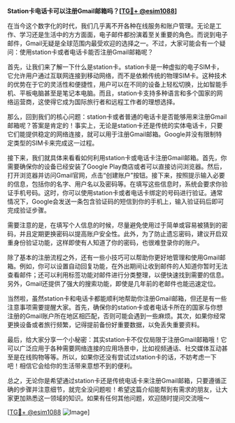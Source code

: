 **Station卡电话卡可以注册Gmail邮箱吗？[[TG💪+ @esim1088](https://t.me/s/esim1088)]**

在当今这个数字化的时代，我们几乎离不开各种在线服务和账户管理。无论是工作、学习还是生活中的方方面面，电子邮件都扮演着至关重要的角色。而说到电子邮件，Gmail无疑是全球范围内最受欢迎的选择之一。不过，大家可能会有一个疑问：使用station卡或者电话卡能否注册Gmail邮箱呢？

首先，让我们来了解一下什么是station卡。station卡是一种虚拟的电子SIM卡，它允许用户通过互联网连接到移动网络，而不是依赖传统的物理SIM卡。这种技术的优势在于它的灵活性和便捷性，用户可以在不同的设备上轻松切换，比如智能手机、平板电脑甚至是笔记本电脑。而且，station卡支持多种语言和多个国家的网络运营商，这使得它成为国际旅行者和远程工作者的理想选择。

那么，回到我们的核心问题：station卡或者普通的电话卡是否能够用来注册Gmail邮箱呢？答案是肯定的！事实上，无论是station卡还是传统的实体电话卡，只要它们能提供稳定的网络连接，就可以用于注册Gmail邮箱。Google并没有限制特定类型的SIM卡来完成这一过程。

接下来，我们就具体来看看如何利用station卡或电话卡注册Gmail邮箱。首先，你需要确保你的设备已经安装了Google Play商店或者可以直接访问浏览器。然后，打开浏览器并访问Gmail官网，点击“创建账户”按钮。接下来，按照提示输入必要的信息，包括你的名字、用户名以及密码等。在填写这些信息时，系统会要求你验证手机号码。这时，你可以使用station卡或者电话卡绑定的号码进行验证。通常情况下，Google会发送一条包含验证码的短信到你的手机上，输入验证码后即可完成验证步骤。

需要注意的是，在填写个人信息的时候，尽量避免使用过于简单或容易被猜到的密码，并且定期更换密码以提高账户安全性。此外，为了防止遗忘密码，建议开启双重身份验证功能，这样即使有人知道了你的密码，也很难登录你的账户。

除了基本的注册流程之外，还有一些小技巧可以帮助你更好地管理和使用Gmail邮箱。例如，你可以设置自动回复功能，在外出期间让收到邮件的人知道你暂时无法查看邮件；还可以利用标签功能对邮件进行分类整理，以便快速找到需要的信息。另外，Gmail还提供了强大的搜索功能，即使是几年前的老邮件也能迅速定位。

当然啦，虽然station卡和电话卡都能顺利地帮助你注册Gmail邮箱，但还是有一些注意事项需要提醒大家。首先，确保你的station卡或者电话卡所在的国家与你想注册的Gmail账户所在地区相匹配，否则可能会遇到一些麻烦。其次，如果你经常更换设备或者旅行频繁，记得提前备份好重要数据，以免丢失重要资料。

最后，给大家分享一个小秘密：其实station卡不仅仅局限于注册Gmail邮箱哦！它可以广泛应用于各种需要网络连接的应用场景中，比如视频通话、社交媒体互动甚至是在线购物等等。所以，如果你还没有尝试过station卡的话，不妨考虑一下吧！相信它会给你的生活带来意想不到的便利。

总之，无论你是希望通过station卡还是传统电话卡来注册Gmail邮箱，只要遵循正确的步骤并注意细节，就完全没问题啦！希望这篇介绍能帮到有需求的朋友，让大家更加熟悉这一领域的知识。如果有任何其他问题，欢迎随时提问交流哦～ 

[[TG💪+ @esim1088](https://t.me/s/esim1088) ![Image](https://i.postimg.cc/4NQfJmqS/Snipaste-2025-05-13-00-14-12.png)]